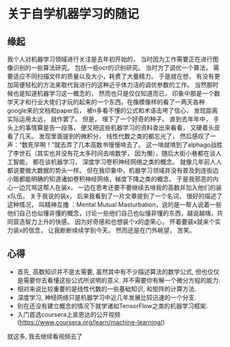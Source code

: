 # 关于自学机器学习的随记
## 缘起
我个人对机器学习领域进行关注是去年初开始的， 当时因为工作需要正在进行图像识别的一些算法研究。 包括一些ocr的识别研究。 当时为了调优一个算法， 需要适应不同扫描文件的质量以及大小，耗费了大量精力。 于是就在想， 有没有更加简便轻松的方法来取代我进行的这种近乎体力活的调优参数的工作。 
当然那时候也是知道机器学习这一概念的， 然而也只是仅仅知道而已， 印象中那是一个数学天才和行业大佬们才玩的起来的一个东西。在像模像样的看了一两天各种google来的文档和paper后， 被n多看不懂的公式和术语击垮了信心， 发现距离实际运用太远， 就作罢了。 但是， 埋下了一个好奇的种子。 
直到去年年中， 手头上的事情算是告一段落， 便又把这些机器学习的资料查出来看看， 又硬着头皮看了几天。 发现里面提到的微积分， 线性代数之类的都忘光了， 然后感叹了一声：“数死早啊！”就去弄了几本高数书慢慢啃去了。 
这一啃就啃到了alphago战胜了李世石（其实也并没有花太多时间去啃数学， 因为懒），随后大街小巷都在谈人工智能， 都在谈机器学习， 深度学习卷积神经网络之类的概念。 就像几年前人人都说要做大数据的势头一样。 但在我印象中，机器学习领域并没有普及到连街边小贩都能明确的知道诸如卷积神经网络，梯度下降之类的概念。 于是我邪恶的内心一边咒骂这帮人在装x， 一边在思考还要不要继续去啃我的高数并加入他们的装x队伍。
关于我说的装x， 后来我看到了一片文章提到了一个名词， 很好的描述了这种情况， 叫精神互撸 ：Mental Mutual Masturbation，说的是一帮人说着一些他们自己也似懂非懂的概念，讨论一些他们自己也似懂非懂的东西，越说越嗨，共同营造智力上升的快感。 
因为好奇感和也想装个x的虚荣心， 怀着要装x就来个实力装x的信念， 让我断断续续学到今天。
然而还是在门外眺望， 苦笑。

## 心得
* 首先, 高数知识并不是太需要, 虽然其中有不少描述算法的数学公式, 但也仅仅是需要你去看懂这些公式所说明的意义. 并不需要你有解一个微分方程的能力. 
* 相对来说比较重要的是线性代数的一些基础知识, 和矩阵的计算方法. 
* 深度学习, 神经网络只是机器学习中近几年发展比较迅速的一个分支.
* 别在还没有建立概念的情况下就学诸如TensorFlow之类的机器学习框架. 
* 入门首选coursera上吴恩达的公开视频(https://www.coursera.org/learn/machine-learning/)

就这多, 我去继续看视频去了